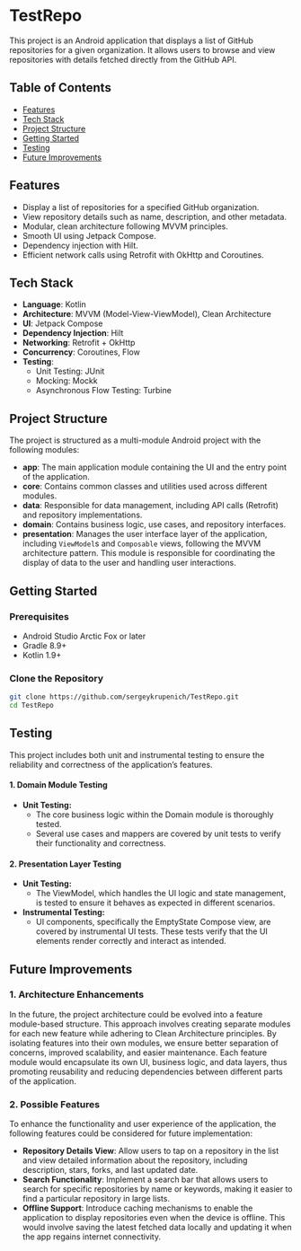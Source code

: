 # TestRepo

This project is an Android application that displays a list of GitHub repositories for a given organization. It allows users to browse and view repositories with details fetched directly from the GitHub API.

## Table of Contents
- [Features](#features)
- [Tech Stack](#tech-stack)
- [Project Structure](#project-structure)
- [Getting Started](#getting-started)
- [Testing](#testing)
- [Future Improvements](#future-improvements)

## Features

- Display a list of repositories for a specified GitHub organization.
- View repository details such as name, description, and other metadata.
- Modular, clean architecture following MVVM principles.
- Smooth UI using Jetpack Compose.
- Dependency injection with Hilt.
- Efficient network calls using Retrofit with OkHttp and Coroutines.

## Tech Stack

- **Language**: Kotlin
- **Architecture**: MVVM (Model-View-ViewModel), Clean Architecture
- **UI**: Jetpack Compose
- **Dependency Injection**: Hilt
- **Networking**: Retrofit + OkHttp
- **Concurrency**: Coroutines, Flow
- **Testing**:
    - Unit Testing: JUnit
    - Mocking: Mockk
    - Asynchronous Flow Testing: Turbine

## Project Structure

The project is structured as a multi-module Android project with the following modules:

- **app**: The main application module containing the UI and the entry point of the application.
- **core**: Contains common classes and utilities used across different modules.
- **data**: Responsible for data management, including API calls (Retrofit) and repository implementations.
- **domain**: Contains business logic, use cases, and repository interfaces.
- **presentation**: Manages the user interface layer of the application, including `ViewModel`s and `Composable` views, following the MVVM architecture pattern. This module is responsible for coordinating the display of data to the user and handling user interactions. 

## Getting Started

### Prerequisites

- Android Studio Arctic Fox or later
- Gradle 8.9+
- Kotlin 1.9+

### Clone the Repository

```bash
git clone https://github.com/sergeykrupenich/TestRepo.git
cd TestRepo
```

## Testing

This project includes both unit and instrumental testing to ensure the reliability and correctness of the application’s features.

#### 1. **Domain Module Testing**
- **Unit Testing:**
  - The core business logic within the Domain module is thoroughly tested.
  - Several use cases and mappers are covered by unit tests to verify their functionality and correctness.

#### 2. **Presentation Layer Testing**
- **Unit Testing:**
  - The ViewModel, which handles the UI logic and state management, is tested to ensure it behaves as expected in different scenarios.
- **Instrumental Testing:**
  - UI components, specifically the EmptyState Compose view, are covered by instrumental UI tests. These tests verify that the UI elements render correctly and interact as intended.

## Future Improvements

### 1. Architecture Enhancements

In the future, the project architecture could be evolved into a feature module-based structure. This approach involves creating separate modules for each new feature while adhering to Clean Architecture principles. By isolating features into their own modules, we ensure better separation of concerns, improved scalability, and easier maintenance. Each feature module would encapsulate its own UI, business logic, and data layers, thus promoting reusability and reducing dependencies between different parts of the application.

### 2. Possible Features

To enhance the functionality and user experience of the application, the following features could be considered for future implementation:

- **Repository Details View**: Allow users to tap on a repository in the list and view detailed information about the repository, including description, stars, forks, and last updated date.
- **Search Functionality**: Implement a search bar that allows users to search for specific repositories by name or keywords, making it easier to find a particular repository in large lists.
- **Offline Support**: Introduce caching mechanisms to enable the application to display repositories even when the device is offline. This would involve saving the latest fetched data locally and updating it when the app regains internet connectivity.
